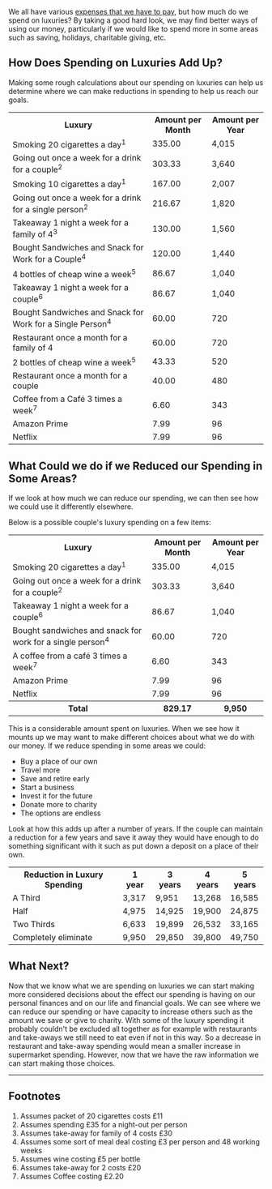 We all have various [expenses that we have to pay](/articles/how-to-identify-essential-expenses/), but how much do we spend on luxuries?  By taking a good hard look, we may find better ways of using our money, particularly if we would like to spend more in some areas such as saving, holidays, charitable giving, etc.

## How Does Spending on Luxuries Add Up?
Making some rough calculations about our spending on luxuries can help us determine where we can make reductions in spending to help us reach our goals.

<table class="table table-bordered hand-written">
  <tr><th>Luxury</th><th class="text-right">Amount per Month</th><th class="text-right">Amount per Year</th></tr>
  <tr><td>Smoking 20 cigarettes a day<sup>1</sup></td><td class="text-right">335.00</td><td class="text-right">4,015</td</tr>
  <tr><td>Going out once a week for a drink for a couple<sup>2</sup></td><td class="text-right">303.33</td><td class="text-right">3,640</td></tr>
  <tr><td>Smoking 10 cigarettes a day<sup>1</sup></td><td class="text-right">167.00</td><td class="text-right">2,007</td</tr>
  <tr><td>Going out once a week for a drink for a single person<sup>2</sup></td><td class="text-right">216.67</td><td class="text-right">1,820</td></tr>
  <tr><td>Takeaway 1 night a week for a family of 4<sup>3</sup></td><td class="text-right">130.00</td><td class="text-right">1,560</td</tr>
  <tr><td>Bought Sandwiches and Snack for Work for a Couple<sup>4</sup></td><td class="text-right">120.00</td><td class="text-right">1,440</td></tr>
  <tr><td>4 bottles of cheap wine a week<sup>5</sup></td><td class="text-right">86.67</td><td class="text-right">1,040</td></tr>
  <tr><td>Takeaway 1 night a week for a couple<sup>6</sup></td><td class="text-right">86.67</td><td class="text-right">1,040</td</tr>
  <tr><td>Bought Sandwiches and Snack for Work for a Single Person<sup>4</sup></td><td class="text-right">60.00</td><td class="text-right">720</td></tr>
  <tr><td>Restaurant once  a month for a family of 4</td><td class="text-right">60.00</td><td class="text-right">720</td</tr>
  <tr><td>2 bottles of cheap wine a week<sup>5</sup></td><td class="text-right">43.33</td><td class="text-right">520</td></tr>
  <tr><td>Restaurant once  a month for a couple</td><td class="text-right">40.00</td><td class="text-right">480</td</tr>
  <tr><td>Coffee from a Caf&eacute; 3 times a week<sup>7</sup></td><td class="text-right">6.60</td><td class="text-right">343</td></tr>
  <tr><td>Amazon Prime</td><td class="text-right">7.99</td><td class="text-right">96</td></tr>
  <tr><td>Netflix</td><td class="text-right">7.99</td><td class="text-right">96</td></tr>
</table>

## What Could we do if we Reduced our Spending in Some Areas?

If we look at how much we can reduce our spending, we can then see how we could use it differently elsewhere.

Below is a possible couple's luxury spending on a few items:

<table class="table table-bordered hand-written">
  <tr><th>Luxury</th><th class="text-right">Amount per Month</th><th class="text-right">Amount per Year</th></tr>
  <tr><td>Smoking 20 cigarettes a day<sup>1</sup></td><td class="text-right">335.00</td><td class="text-right">4,015</td</tr>
  <tr><td>Going out once a week for a drink for a couple<sup>2</sup></td><td class="text-right">303.33</td><td class="text-right">3,640</td></tr>
  <tr><td>Takeaway 1 night a week for a couple<sup>6</sup></td><td class="text-right">86.67</td><td class="text-right">1,040</td</tr>
  <tr><td>Bought sandwiches and snack for work for a single person<sup>4</sup></td><td class="text-right">60.00</td><td class="text-right">720</td></tr>
  <tr><td>A coffee from a caf&eacute; 3 times a week<sup>7</sup></td><td class="text-right">6.60</td><td class="text-right">343</td></tr>
  <tr><td>Amazon Prime</td><td class="text-right">7.99</td><td class="text-right">96</td></tr>
  <tr><td>Netflix</td><td class="text-right">7.99</td><td class="text-right">96</td></tr>
  <tr><th>Total</th><th class="text-right">829.17</th><th class="text-right">9,950</th></tr>
</table>

<script type="text/javascript" src="https://www.gstatic.com/charts/loader.js"></script>
<script type="text/javascript">
  google.charts.load('current', {'packages':['corechart']});
  google.charts.setOnLoadCallback(drawChart);

  function drawChart() {
    var data = new google.visualization.DataTable();
    data.addColumn('string', 'Luxury');
    data.addColumn('number', 'Amount');
    data.addRows([
      ['Smoking 20 cigarettes a day', 4015],
      ['Going out once a week for a drink for a couple', 3640],
      ['Takeaway 1 night a week for a couple', 1040],
      ['Bough sandwiches and snack for work for a single person', 720],
      ['A coffee from a café 3 times a week', 343],
      ['Amazon Prime', 96],
      ['Netflix', 96],
    ]);
    var options = {'title':'Luxury Spending',
                   'width':600,
                   'height':400};
    var chart = new google.visualization.PieChart(document.getElementById('chart_div'));
    chart.draw(data, options);
  }
</script>
<div class="pull-right" id="chart_div"></div>

This is a considerable amount spent on luxuries.  When we see how it mounts up we may want to make different choices about what we do with our money.  If we reduce spending in some areas we could:

* Buy a place of our own
* Travel more
* Save and retire early
* Start a business
* Invest it for the future
* Donate more to charity
* The options are endless

Look at how this adds up after a number of years. If the couple can maintain a reduction for a few years and save it away they would have enough to do something significant with it such as put down a deposit on a place of their own.

<table class="table table-bordered hand-written">
  <tr><th>Reduction in Luxury Spending</th><th class="text-right">1 year</th><th class="text-right">3 years</th><th class="text-right">4 years</th><th class="text-right">5 years</th></tr>
  <tr><td>A Third</td><td class="text-right">3,317</td><td class="text-right">9,951</td><td class="text-right">13,268</td><td class="text-right">16,585</td></tr>
  <tr><td>Half</td><td class="text-right">4,975</td><td class="text-right">14,925</td><td class="text-right">19,900</td><td class="text-right">24,875</td></tr>
  <tr><td>Two Thirds</td><td class="text-right">6,633</td><td class="text-right">19,899</td><td class="text-right">26,532</td><td class="text-right">33,165</td></tr>
  <tr><td>Completely eliminate</td><td class="text-right">9,950</td><td class="text-right">29,850</td><td class="text-right">39,800</td><td class="text-right">49,750</td></tr>
</table>

## What Next?
Now that we know what we are spending on luxuries we can start making more considered decisions about the effect our spending is having on our personal finances and on our life and financial goals. We can see where we can reduce our spending or have capacity to increase others such as the amount we save or give to charity. With some of the luxury spending it probably couldn't be excluded all together as for example with restaurants and take-aways we still need to eat even if not in this way. So a decrease in restaurant and take-away spending would mean a smaller increase in supermarket spending. However, now that we have the raw information we can start making those choices.
<hr />

## Footnotes
1. Assumes packet of 20 cigarettes costs £11
2. Assumes spending £35 for a night-out per person
3. Assumes take-away for family of 4 costs £30
4. Assumes some sort of meal deal costing £3 per person and 48 working weeks
5. Assumes wine costing £5 per bottle
6. Assumes take-away for 2 costs £20
7. Assumes Coffee costing £2.20
